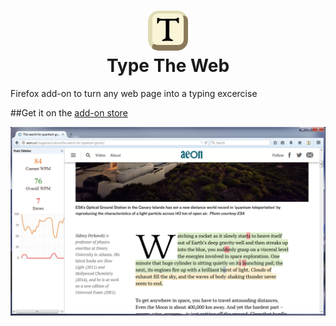 <h1 align="center"> 
  <img src ="https://raw.githubusercontent.com/davidrusu/type-the-web/master/data/icon-64.png" />
  <br/>
  Type The Web
</h1>

Firefox add-on to turn any web page into a typing excercise 

##Get it on the [add-on store](https://addons.mozilla.org/en-US/firefox/addon/type-the-web/)

![Typing Aeon.co](https://raw.githubusercontent.com/davidrusu/type-the-web/master/ttw-screen2.png)

